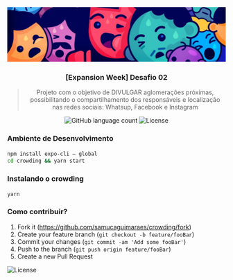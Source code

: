 <img alt="crowding" src="https://github.com/samucaguimaraes/crowding/blob/master/doc/top.png?raw=true" />

<h3 align="center">
    [Expansion Week] Desafio 02
</h3>

<blockquote align="center">Projeto com o objetivo de DIVULGAR aglomerações próximas, possibilitando o compartilhamento dos responsáveis e localização nas redes sociais: Whatsup, Facebook e Instagram</blockquote>

<p align="center">
  <img alt="GitHub language count" src="https://img.shields.io/github/languages/count/rocketseat/bootcamp-gostack-desafios?color=%2304D361">
  <img alt="License" src="https://img.shields.io/badge/license-MIT-%2304D361">
</p>

### Ambiente de Desenvolvimento

```sh
npm install expo-cli — global
cd crowding && yarn start
```

### Instalando o crowding

```sh
yarn 
```

### Como contribuir?

1. Fork it (<https://github.com/samucaguimaraes/crowding/fork>)
2. Create your feature branch (`git checkout -b feature/fooBar`)
3. Commit your changes (`git commit -am 'Add some fooBar'`)
4. Push to the branch (`git push origin feature/fooBar`)
5. Create a new Pull Request

<img alt="License" src="https://img.shields.io/badge/license-MIT-%2304D361">




